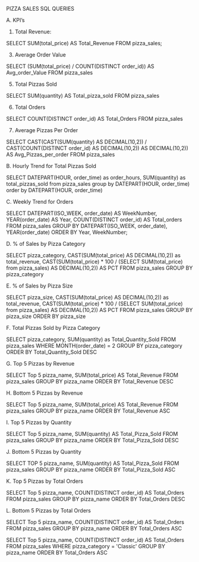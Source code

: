PIZZA SALES SQL QUERIES

A. KPI’s

1. Total Revenue:
 
SELECT SUM(total_price) AS Total_Revenue FROM pizza_sales;
 
3. Average Order Value

SELECT (SUM(total_price) / COUNT(DISTINCT order_id)) AS Avg_order_Value FROM pizza_sales
 
5. Total Pizzas Sold

SELECT SUM(quantity) AS Total_pizza_sold FROM pizza_sales
 
6. Total Orders

SELECT COUNT(DISTINCT order_id) AS Total_Orders FROM pizza_sales
 
7. Average Pizzas Per Order

SELECT CAST(CAST(SUM(quantity) AS DECIMAL(10,2)) / 
CAST(COUNT(DISTINCT order_id) AS DECIMAL(10,2)) AS DECIMAL(10,2))
AS Avg_Pizzas_per_order
FROM pizza_sales
 
B. Hourly Trend for Total Pizzas Sold

SELECT DATEPART(HOUR, order_time) as order_hours, SUM(quantity) as total_pizzas_sold
from pizza_sales
group by DATEPART(HOUR, order_time)
order by DATEPART(HOUR, order_time)


C. Weekly Trend for Orders

SELECT 
    DATEPART(ISO_WEEK, order_date) AS WeekNumber,
    YEAR(order_date) AS Year,
    COUNT(DISTINCT order_id) AS Total_orders
FROM 
    pizza_sales
GROUP BY 
    DATEPART(ISO_WEEK, order_date),
    YEAR(order_date)
ORDER BY 
    Year, WeekNumber;

          
D. % of Sales by Pizza Category

SELECT pizza_category, CAST(SUM(total_price) AS DECIMAL(10,2)) as total_revenue,
CAST(SUM(total_price) * 100 / (SELECT SUM(total_price) from pizza_sales) AS DECIMAL(10,2)) AS PCT
FROM pizza_sales
GROUP BY pizza_category

E. % of Sales by Pizza Size

SELECT pizza_size, CAST(SUM(total_price) AS DECIMAL(10,2)) as total_revenue,
CAST(SUM(total_price) * 100 / (SELECT SUM(total_price) from pizza_sales) AS DECIMAL(10,2)) AS PCT
FROM pizza_sales
GROUP BY pizza_size
ORDER BY pizza_size

 

F. Total Pizzas Sold by Pizza Category

SELECT pizza_category, SUM(quantity) as Total_Quantity_Sold
FROM pizza_sales
WHERE MONTH(order_date) = 2
GROUP BY pizza_category
ORDER BY Total_Quantity_Sold DESC

 
G. Top 5 Pizzas by Revenue

SELECT Top 5 pizza_name, SUM(total_price) AS Total_Revenue
FROM pizza_sales
GROUP BY pizza_name
ORDER BY Total_Revenue DESC
 
H. Bottom 5 Pizzas by Revenue

SELECT Top 5 pizza_name, SUM(total_price) AS Total_Revenue
FROM pizza_sales
GROUP BY pizza_name
ORDER BY Total_Revenue ASC
 
I. Top 5 Pizzas by Quantity

SELECT Top 5 pizza_name, SUM(quantity) AS Total_Pizza_Sold
FROM pizza_sales
GROUP BY pizza_name
ORDER BY Total_Pizza_Sold DESC

 
J. Bottom 5 Pizzas by Quantity

SELECT TOP 5 pizza_name, SUM(quantity) AS Total_Pizza_Sold
FROM pizza_sales
GROUP BY pizza_name
ORDER BY Total_Pizza_Sold ASC

 
K. Top 5 Pizzas by Total Orders

SELECT Top 5 pizza_name, COUNT(DISTINCT order_id) AS Total_Orders
FROM pizza_sales
GROUP BY pizza_name
ORDER BY Total_Orders DESC
 

L. Bottom 5 Pizzas by Total Orders

SELECT Top 5 pizza_name, COUNT(DISTINCT order_id) AS Total_Orders
FROM pizza_sales
GROUP BY pizza_name
ORDER BY Total_Orders ASC
 

SELECT Top 5 pizza_name, COUNT(DISTINCT order_id) AS Total_Orders
FROM pizza_sales
WHERE pizza_category = 'Classic'
GROUP BY pizza_name
ORDER BY Total_Orders ASC
